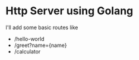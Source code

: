 # Http Server using Golang

I'll add some basic routes like 
- /hello-world
- /greet?name={name}
- /calculator
